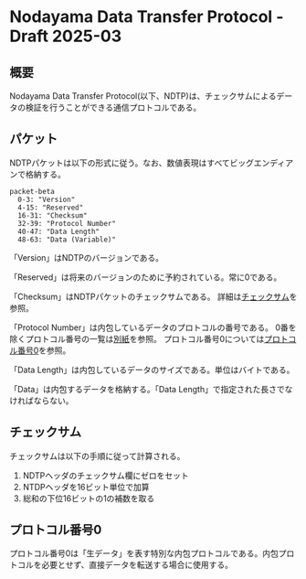 # Nodayama Data Transfer Protocol - Draft 2025-03

## 概要

Nodayama Data Transfer Protocol(以下、NDTP)は、チェックサムによるデータの検証を行うことができる通信プロトコルである。

## パケット

NDTPパケットは以下の形式に従う。なお、数値表現はすべてビッグエンディアンで格納する。

```mermaid
packet-beta
  0-3: "Version"
  4-15: "Reserved"
  16-31: "Checksum"
  32-39: "Protocol Number"
  40-47: "Data Length"
  48-63: "Data (Variable)"
```

「Version」はNDTPのバージョンである。

「Reserved」は将来のバージョンのために予約されている。常に0である。

「Checksum」はNDTPパケットのチェックサムである。
詳細は[チェックサム](#%E3%83%81%E3%82%A7%E3%83%83%E3%82%AF%E3%82%B5%E3%83%A0)を参照。

「Protocol Number」は内包しているデータのプロトコルの番号である。
0番を除くプロトコル番号の一覧は[別紙](protocol-id.md)を参照。
プロトコル番号0については[プロトコル番号0](#%E3%83%97%E3%83%AD%E3%83%88%E3%82%B3%E3%83%AB%E7%95%AA%E5%8F%B70)を参照。

「Data Length」は内包しているデータのサイズである。単位はバイトである。

「Data」は内包するデータを格納する。「Data Length」で指定された長さでなければならない。

## チェックサム

チェックサムは以下の手順に従って計算される。

1. NDTPヘッダのチェックサム欄にゼロをセット
2. NTDPヘッダを16ビット単位で加算
3. 総和の下位16ビットの1の補数を取る

## プロトコル番号0

プロトコル番号0は「生データ」を表す特別な内包プロトコルである。内包プロトコルを必要とせず、直接データを転送する場合に使用する。

